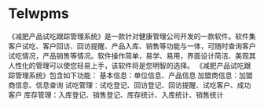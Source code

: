 # Telwpms
 《减肥产品试吃跟踪管理系统》是一款针对健康管理公司开发的一款软件。软件集客户试吃、客户回访、回访提醒、产品入库、销售等功能与一体，可随时查询客户试吃情况，产品销售等情况。软件操作简单，易学、易用，界面设计简洁、美观其人性化的管理可以使您轻易上手，该软件将是您明智的选择。 《减肥产品试吃跟踪管理系统》包含如下功能： 基本信息：单位信息、产品信息 加盟商信息：加盟商信息、信息查询 试吃管理：试吃登记、回访登记、回访提醒、试吃客户、成功客户 库存管理：入库登记、销售登记、库存统计、入库统计、销售统计

